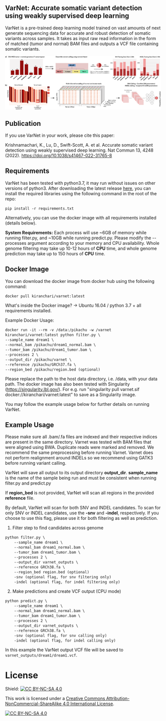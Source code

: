 ## VarNet: Accurate somatic variant detection using weakly supervised deep learning

VarNet is a pre-trained deep learning model trained on vast amounts of next generate sequencing data for accurate and robust detection of somatic variants across samples. It takes as input raw read information in the form of matched (tumor and normal) BAM files and outputs a VCF file containing somatic variants. 

![VarNet summary](varnet.png)

## Publication
If you use VarNet in your work, please cite this paper:

Krishnamachari, K., Lu, D., Swift-Scott, A. et al. Accurate somatic variant detection using weakly supervised deep learning. Nat Commun 13, 4248 (2022). https://doi.org/10.1038/s41467-022-31765-8

<!-- ## Table of Contents
**[Requirements](#requirements)**<br/>
**[Docker Image](#docker-image)**<br/>
**[Example Usage](#example-usage)**<br/>
 -->

## Requirements
VarNet has been tested with python3.7, it may run without issues on other versions of python3. After downloading the latest release [here](https://github.com/skandlab/VarNet/releases), you can install the required libraries using the following command in the root of the repo:

```
pip install -r requirements.txt 
```

Alternatively, you can use the docker image with all requirements installed (details below).

**System Requirements:** Each process will use ~6GB of memory while running filter.py, and ~10GB while running predict.py. Please modify the --processes argument according to your memory and CPU availability. Whole genome filtering may take up 10-12 hours of **CPU** time, and whole genome prediction may take up to 150 hours of **CPU** time.

## Docker Image
You can download the docker image from docker hub using the following command:

```
docker pull kiranchari/varnet:latest
```

What's inside the Docker image?
-> Ubuntu 16.04 / python 3.7 + all requirements installed. 

Example Docker Usage:

```
docker run -it --rm -v /data:/pikachu -w /varnet kiranchari/varnet:latest python filter.py \
--sample_name dream1 \
--normal_bam /pikachu/dream1_normal.bam \
--tumor_bam /pikachu/dream1_tumor.bam \
--processes 2 \
--output_dir /pikachu/varnet \
--reference /pikachu/GRCh37.fa \
--region_bed /pikachu/region.bed (optional)
```
Please replace the path to the host data directory, i.e. /data, with your data path. The docker image has also been tested with Singularity (https://singularity.lbl.gov/). For e.g. run "singularity pull varnet.sif docker://kiranchari/varnet:latest" to save as a Singularity image. 

You may follow the example usage below for further details on running VarNet.

## Example Usage

Please make sure all .bam/.fa files are indexed and their respective indices are present in the same directory. Varnet was tested with BAM files that were aligned using BWA. Duplicate reads were marked and removed. We recommend the same preprocessing before running Varnet. Varnet does not perform realignment around INDELs so we recommend using GATK3 before running variant calling. 

VarNet will save all output to its output directory **output\_dir**. **sample\_name** is the name of the sample being run and must be consistent when running filter.py and predict.py   

If **region\_bed** is not provided, VarNet will scan all regions in the provided **reference** file. 

By default, VarNet will scan for both SNV and INDEL candidates. To scan for only SNV or INDEL candidates, use the **-snv** and **-indel**, respectively. If you choose to use this flag, please use it for both filtering as well as prediction.

1. Filter step to find candidates across genome
```
python filter.py \
    --sample_name dream1 \
    --normal_bam dream1_normal.bam \
    --tumor_bam dream1_tumor.bam \
    --processes 2 \
    --output_dir varnet_outputs \
    --reference GRCh38.fa \
    --region_bed region.bed (optional)
    -snv (optional flag, for snv filtering only)
    -indel (optional flag, for indel filtering only)
```
2. Make predictions and create VCF output (CPU mode)
```
python predict.py \
	--sample_name dream1 \
	--normal_bam dream1_normal.bam \
	--tumor_bam dream1_tumor.bam \
	--processes 2 \
	--output_dir varnet_outputs \
	--reference GRCh38.fa \
	-snv (optional flag, for snv calling only)
	-indel (optional flag, for indel calling only)
```

In this example the VarNet output VCF file will be saved to `varnet_outputs/dream1/dream1.vcf`.

# License

Shield: [![CC BY-NC-SA 4.0][cc-by-nc-sa-shield]][cc-by-nc-sa]

This work is licensed under a
[Creative Commons Attribution-NonCommercial-ShareAlike 4.0 International License][cc-by-nc-sa].

[![CC BY-NC-SA 4.0][cc-by-nc-sa-image]][cc-by-nc-sa]

[cc-by-nc-sa]: http://creativecommons.org/licenses/by-nc-sa/4.0/
[cc-by-nc-sa-image]: https://licensebuttons.net/l/by-nc-sa/4.0/88x31.png
[cc-by-nc-sa-shield]: https://img.shields.io/badge/License-CC%20BY--NC--SA%204.0-lightgrey.svg
